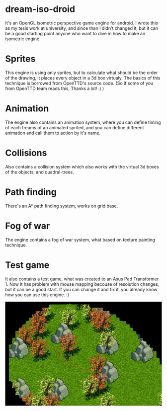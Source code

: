 # dream-iso-droid
It's an OpenGL isometric perspective game engine for android.
I wrote this as my tesis work at university, and since than I didn't changed it, but it can be a good starting point anyone who want to dive in how to make an isometric engine.

# Sprites
This engine is using only sprites, but to calculate what should be the order of the drawing, it places every object in a 3d box virtualy. The basics of this technique is borrowed from OpenTTD's source code. (So if some of you from OpenTTD team reads this, Thanks a lot! :) )

# Animation
The engine also contains an animation system, where you can define timing of each freams of an animated sprited, and you can define different animation and call them to action by it's name.

# Collisions
Also contains a collision system which also works with the virtual 3d boxes of the objects, and quadral-trees.

# Path finding
There's an A* path finding system, works on grid base.

# Fog of war
The engine contains a fog of war system, what based on texture painting technique.

# Test game
It also contains a test game, what was created to an Asus Pad Transformer 1. Now it has problem with mouse mapping becouse of resolution changes, but it can be a good start. If you can change it and fix it, you already know how you can use this engine. :) 

![Alt text](/fow.png?raw=true)
